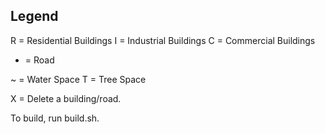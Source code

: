Legend
------

R = Residential Buildings
I = Industrial Buildings
C = Commercial Buildings

- = Road

~ = Water Space
T = Tree Space

X = Delete a building/road.


To build, run build.sh.
